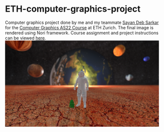 # ETH-computer-graphics-project

Computer graphics project done by me and my teammate [Sayan Deb Sarkar](https://github.com/sayands) for the [Computer Graphics AS22 
Course](https://cgl.ethz.ch/teaching/cg22/home.php) at ETH Zurich. The final image is rendered using Nori framework. Course assignment
and project instructions can be viewed [here](https://cgl.ethz.ch/teaching/cg22/www-nori/index.html#project).
<br>
![Final Render](https://github.com/ankitaghosh9/ETH-computer-graphics-project/blob/main/images/final_scene.png)

